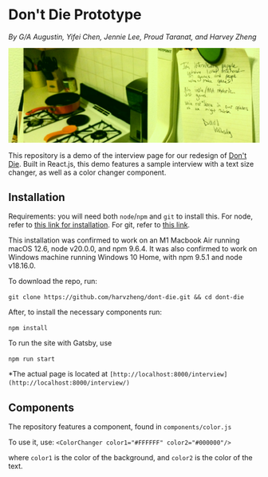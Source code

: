# Don't Die Prototype

*By G/A Augustin, Yifei Chen, Jennie Lee, Proud Taranat, and Harvey Zheng*

![image of a note from david wolinsky](img/cover.png "Don't Die Cover")

This repository is a demo of the interview page for our redesign of [Don't Die](https://nodontdie.com/). Built in React.js, this demo features a sample interview with a text size changer, as well as a color changer component.

## Installation
Requirements: you will need both `node`/`npm` and `git` to install this. For node, refer to [this link for installation](https://docs.npmjs.com/downloading-and-installing-node-js-and-npm). For git, refer to [this link](https://git-scm.com/book/en/v2/Getting-Started-Installing-Git).

This installation was confirmed to work on an M1 Macbook Air running macOS 12.6, node v20.0.0, and npm 9.6.4. It was also confirmed to work on Windows machine running Windows 10 Home, with npm 9.5.1 and node v18.16.0.

To download the repo, run:

```git clone https://github.com/harvzheng/dont-die.git && cd dont-die```

After, to install the necessary components run:

```npm install```

To run the site with Gatsby, use

```npm run start```

*The actual page is located at `[http://localhost:8000/interview](http://localhost:8000/interview/)`

## Components

The repository features a component, found in `components/color.js`

To use it, use:
`<ColorChanger color1="#FFFFFF" color2="#000000"/>`

where `color1` is the color of the background, and `color2` is the color of the text.
